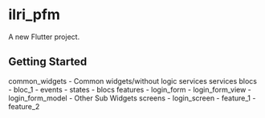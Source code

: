 # ilri_pfm

A new Flutter project.

## Getting Started

common_widgets - Common widgets/without logic
services
services
blocs
    - bloc_1
        - events
        - states
        - blocs
features
    - login_form
        - login_form_view
        - login_form_model
        - Other Sub Widgets
screens
    - login_screen
        - feature_1
        - feature_2